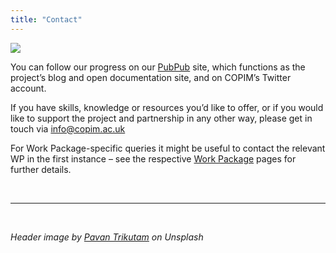 ```yaml
---
title: "Contact"
---
```


![](/images/pavan-trikutam-71CjSSB83Wo-unsplash-cropped.jpg)

You can follow our progress on our [PubPub](https://copim.pubpub.org/) site, which functions as the project’s blog and open documentation site, and on COPIM’s Twitter account.

If you have skills, knowledge or resources you’d like to offer, or if you would like to support the project and partnership in any other way, please get in touch via [info@copim.ac.uk](mailto:info@copim.ac.uk)

For Work Package-specific queries it might be useful to contact the relevant WP in the first instance – see the respective [Work Package](https://www.copim.ac.uk/work-package/) pages for further details.



  &nbsp;

---



  &nbsp;

*Header image by [Pavan Trikutam](https://unsplash.com/photos/71CjSSB83Wo) on Unsplash*
